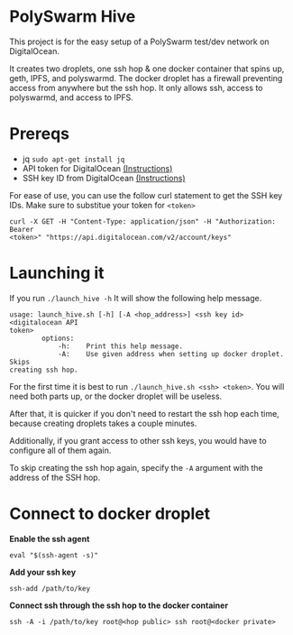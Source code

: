 # PolySwarm Hive

This project is for the easy setup of a PolySwarm test/dev network on
DigitalOcean. 

It creates two droplets, one ssh hop & one docker container that spins up, geth,
IPFS, and polyswarmd. The docker droplet has a firewall preventing access from
anywhere but the ssh hop. It only allows ssh, access to polyswarmd, and access
to IPFS.

# Prereqs

* jq `sudo apt-get install jq`
* API token for DigitalOcean
  [(Instructions)](https://www.digitalocean.com/community/tutorials/how-to-use-the-digitalocean-api-v2)
* SSH key ID from DigitalOcean
  [(Instructions)](https://developers.digitalocean.com/documentation/v2/#ssh-keys)

For ease of use, you can use the follow curl statement to get the SSH key IDs.
Make sure to substitue your token for `<token>`

```
curl -X GET -H "Content-Type: application/json" -H "Authorization: Bearer
<token>" "https://api.digitalocean.com/v2/account/keys"
```

# Launching it

If you run `./launch_hive -h` It will show the following help message.

```
usage: launch_hive.sh [-h] [-A <hop_address>] <ssh key id> <digitalocean API
token>
        options:
            -h:    Print this help message.
            -A:    Use given address when setting up docker droplet. Skips
creating ssh hop.
```

For the first time it is best to run `./launch_hive.sh <ssh> <token>`. You will
need both parts up, or the docker droplet will be useless.

After that, it is quicker if you don't need to restart the ssh hop each time,
because creating droplets takes a couple minutes.

Additionally, if you grant access to other ssh keys, you would have to configure
all of them again.

To skip creating the ssh hop again, specify the `-A` argument with the address
of the SSH hop.

# Connect to docker droplet

**Enable the ssh agent**
```
eval "$(ssh-agent -s)"
```

**Add your ssh key**
```
ssh-add /path/to/key
```

**Connect ssh through the ssh hop to the docker container**
```
ssh -A -i /path/to/key root@<hop public> ssh root@<docker private>
```
